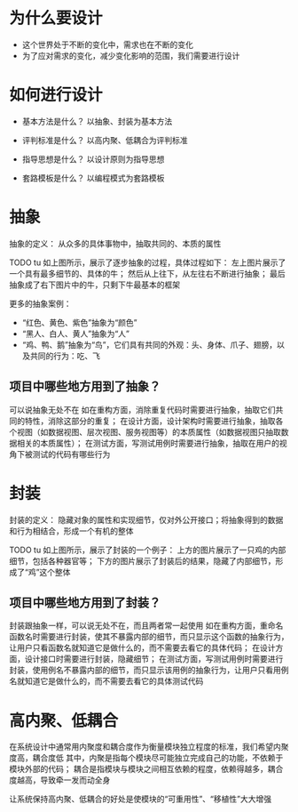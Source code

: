 # 为什么要设计

- 这个世界处于不断的变化中，需求也在不断的变化
- 为了应对需求的变化，减少变化影响的范围，我们需要进行设计

# 如何进行设计

- 基本方法是什么？
以抽象、封装为基本方法

- 评判标准是什么？
以高内聚、低耦合为评判标准

- 指导思想是什么？
以设计原则为指导思想

- 套路模板是什么？
以编程模式为套路模板


# 抽象

抽象的定义：
从众多的具体事物中，抽取共同的、本质的属性

TODO tu
如上图所示，展示了逐步抽象的过程，具体过程如下：
左上图片展示了一个具有最多细节的、具体的牛；
然后从上往下，从左往右不断进行抽象；
最后抽象成了右下图片中的牛，只剩下牛最基本的框架


更多的抽象案例：
- “红色、黄色、紫色”抽象为“颜色”
- “黑人、白人、黄人”抽象为“人”
- “鸡、鸭、鹅”抽象为“鸟”，它们具有共同的外观：头、身体、爪子、翅膀，以及共同的行为：吃、飞
<!-- TODO tu -->



## 项目中哪些地方用到了抽象？

可以说抽象无处不在
如在重构方面，消除重复代码时需要进行抽象，抽取它们共同的特性，消除这部分的重复；
在设计方面，设计架构时需要进行抽象，抽取各个视图（如数据视图、层次视图、服务视图等）的本质属性（如数据视图只抽取数据相关的本质属性）；
在测试方面，写测试用例时需要进行抽象，抽取在用户的视角下被测试的代码有哪些行为


# 封装

封装的定义：
隐藏对象的属性和实现细节，仅对外公开接口；将抽象得到的数据和行为相结合，形成一个有机的整体

TODO tu
如上图所示，展示了封装的一个例子：
上方的图片展示了一只鸡的内部细节，包括各种器官等；
下方的图片展示了封装后的结果，隐藏了内部细节，形成了“鸡”这个整体


## 项目中哪些地方用到了封装？

封装跟抽象一样，可以说无处不在，而且两者常一起使用
如在重构方面，重命名函数名时需要进行封装，使其不暴露内部的细节，而只显示这个函数的抽象行为，让用户只看函数名就知道它是做什么的，而不需要去看它的具体代码；
在设计方面，设计接口时需要进行封装，隐藏细节；
在测试方面，写测试用例时需要进行封装，使用例名不暴露内部的细节，而只显示该用例的抽象行为，让用户只看用例名就知道它是做什么的，而不需要去看它的具体测试代码





# 高内聚、低耦合

在系统设计中通常用内聚度和耦合度作为衡量模块独立程度的标准，我们希望内聚度高，耦合度低
其中，内聚是指每个模块尽可能独立完成自己的功能，不依赖于模块外部的代码；
耦合是指模块与模块之间相互依赖的程度，依赖得越多，耦合度越高，导致牵一发而动全身

让系统保持高内聚、低耦合的好处是使模块的“可重用性”、“移植性”大大增强

<!-- TODO tu
(TODO 需要去除水印) -->


